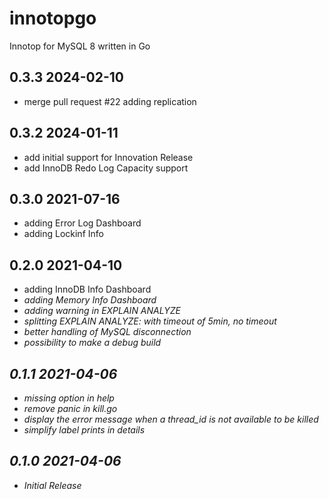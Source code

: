 # innotopgo

Innotop for MySQL 8 written in Go

## 0.3.3 2024-02-10
- merge pull request #22 adding replication

## 0.3.2 2024-01-11
- add initial support for Innovation Release
- add InnoDB Redo Log Capacity support

## 0.3.0 2021-07-16
- adding Error Log Dashboard <E>
- adding Lockinf Info <L>

## 0.2.0 2021-04-10
- adding InnoDB Info Dashboard <I>
- adding Memory Info Dashboard <M>
- adding warning in EXPLAIN ANALYZE
- splitting EXPLAIN ANALYZE: <a> with timeout of 5min, <A> no timeout
- better handling of MySQL disconnection
- possibility to make a debug build

## 0.1.1 2021-04-06
- missing <K> option in help
- remove panic in kill.go
- display the error message when a thread_id is not available to be killed
- simplify label prints in details

## 0.1.0 2021-04-06
- Initial Release
